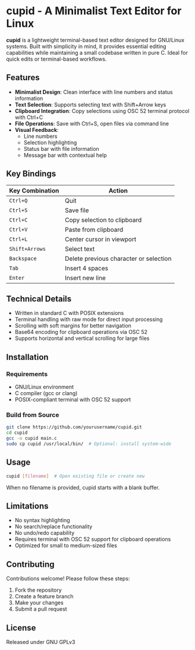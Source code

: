 # cupid - A Minimalist Text Editor for Linux

**cupid** is a lightweight terminal-based text editor designed for GNU/Linux systems. Built with simplicity in mind, it provides essential editing capabilities while maintaining a small codebase written in pure C. Ideal for quick edits or terminal-based workflows.

## Features

- **Minimalist Design**: Clean interface with line numbers and status information
- **Text Selection**: Supports selecting text with Shift+Arrow keys
- **Clipboard Integration**: Copy selections using OSC 52 terminal protocol with Ctrl+C
- **File Operations**: Save with Ctrl+S, open files via command line
- **Visual Feedback**:
  - Line numbers
  - Selection highlighting
  - Status bar with file information
  - Message bar with contextual help

## Key Bindings

| Key Combination | Action |
|-----------------|--------|
| `Ctrl+Q` | Quit |
| `Ctrl+S` | Save file |
| `Ctrl+C` | Copy selection to clipboard |
| `Ctrl+V` | Paste from clipboard |
| `Ctrl+L` | Center cursor in viewport |
| `Shift+Arrows` | Select text |
| `Backspace` | Delete previous character or selection |
| `Tab` | Insert 4 spaces |
| `Enter` | Insert new line |

## Technical Details

- Written in standard C with POSIX extensions
- Terminal handling with raw mode for direct input processing
- Scrolling with soft margins for better navigation
- Base64 encoding for clipboard operations via OSC 52
- Supports horizontal and vertical scrolling for large files

## Installation

### Requirements
- GNU/Linux environment
- C compiler (gcc or clang)
- POSIX-compliant terminal with OSC 52 support

### Build from Source
```bash
git clone https://github.com/yourusername/cupid.git
cd cupid
gcc -o cupid main.c
sudo cp cupid /usr/local/bin/  # Optional: install system-wide
```

## Usage

```bash
cupid [filename]  # Open existing file or create new
```

When no filename is provided, cupid starts with a blank buffer.

## Limitations

- No syntax highlighting
- No search/replace functionality
- No undo/redo capability
- Requires terminal with OSC 52 support for clipboard operations
- Optimized for small to medium-sized files

## Contributing

Contributions welcome! Please follow these steps:
1. Fork the repository
2. Create a feature branch
3. Make your changes
4. Submit a pull request

## License

Released under GNU GPLv3
